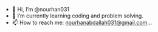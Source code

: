 - 👋 Hi, I’m @nourhan031
- 🌱 I’m currently learning coding and problem solving.
- 📫 How to reach me: nourhanabdallah031@gmail.com...

<!---
nourhan031/nourhan031 is a ✨ special ✨ repository because its `README.md` (this file) appears on your GitHub profile.
You can click the Preview link to take a look at your changes.
--->
